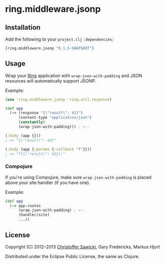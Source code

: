 # ring.middleware.jsonp

## Installation

Add the following to your `project.clj` `:dependencies`:

```clojure
[ring.middleware.jsonp "0.1.5-SNAPSHOT"]
```

## Usage

Wrap your [Ring][] application with `wrap-json-with-padding` and
JSON resources will automatically support JSONP.

Example:

```clojure
(use 'ring.middleware.jsonp 'ring.util.response)

(def app
  (-> (response "{\"result\": 42}")
      (content-type "application/json")
      (constantly)
      (wrap-json-with-padding))) ; <--

(:body (app {}))
; => "{\"result\": 42}"

(:body (app {:params {:callback "f"}}))
; => "f({\"result\": 42});"
```

### Compojure

If you're using Compojure, make sure `wrap-json-with-padding` is placed above your site handler (if you have one).

Example:

```clojure
(def app
  (-> app-routes
      (wrap-json-with-padding) ; <--
      (handler/site)
      ...))
```

## License

Copyright (C) 2012–2013
[Christoffer Sawicki](mailto:christoffer.sawicki@gmail.com),
Gary Fredericks,
Markus Hjort

Distributed under the Eclipse Public License, the same as Clojure.

[Ring]: https://github.com/ring-clojure/ring
